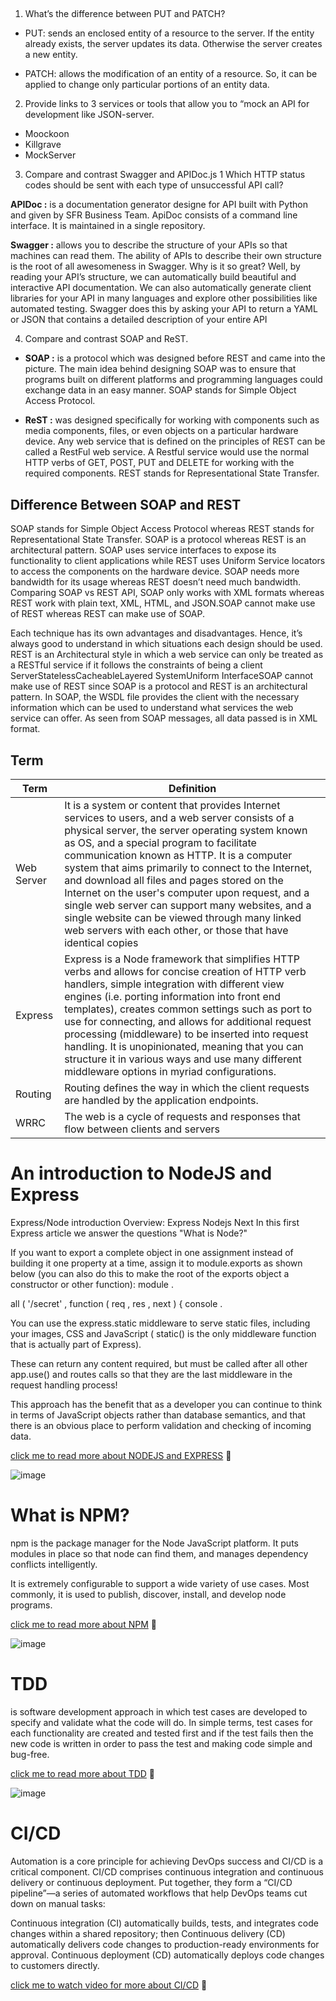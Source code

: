 
## 
1. What’s the difference between PUT and PATCH?

- PUT: sends an enclosed entity of a resource to the server. If 
the entity already exists, the server updates its data. Otherwise
the server creates a new entity.

- PATCH: allows the modification of an entity of a resource. So, 
it can be applied to change only particular portions of an entity 
data.

2. Provide links to 3 services or tools that allow you to “mock
an API for development like JSON-server.

- Moockoon 
- Killgrave 
- MockServer 


3. Compare and contrast Swagger and APIDoc.js 1 Which HTTP status
codes should be sent with each type of unsuccessful API call?

**APIDoc :** is a documentation generator designe for API built with Python and given by SFR Business Team. ApiDoc consists of a command line interface. It is maintained in a single repository.

**Swagger :** allows you to describe the structure of your APIs so that machines can read them. The ability of APIs to describe their own structure is the root of all awesomeness in Swagger. Why is it so great? Well, by reading your API’s structure, we can automatically build beautiful and interactive API documentation. We can also automatically generate client libraries for your API in many languages and explore other possibilities like automated testing. Swagger does this by asking your API to return a YAML or JSON that contains a detailed description of your entire API

4. Compare and contrast SOAP and ReST.

- **SOAP :** is a protocol which was designed before REST and 
came into the picture. The main idea behind designing SOAP was to 
ensure that programs built on different platforms and programming 
languages could exchange data in an easy manner. SOAP stands for 
Simple Object Access Protocol.

- **ReST :**  was designed specifically for working with
components such as media components, files, or even objects on a
particular hardware device. Any web service that is defined on 
the principles of REST can be called a RestFul web service. A 
Restful service would use the normal HTTP verbs of GET, POST, PUT 
and DELETE for working with the required components. REST stands 
for Representational State Transfer.

## **Difference Between SOAP and REST**

SOAP stands for Simple Object Access Protocol whereas REST stands 
for Representational State Transfer. SOAP is a protocol whereas 
REST is an architectural pattern. SOAP uses service interfaces to 
expose its functionality to client applications while REST uses 
Uniform Service locators to access the components on the hardware 
device. SOAP needs more bandwidth for its usage whereas REST 
doesn’t need much bandwidth. Comparing SOAP vs REST API, SOAP 
only works with XML formats whereas REST work with plain text, 
XML, HTML, and JSON.SOAP cannot make use of REST whereas REST can 
make use of SOAP.

Each technique has its own advantages and disadvantages. Hence, 
it’s always good to understand in which situations each design 
should be used. REST is an Architectural style in which a web 
service can only be treated as a RESTful service if it follows 
the constraints of being a client ServerStatelessCacheableLayered 
SystemUniform InterfaceSOAP cannot make use of REST since SOAP is 
a protocol and REST is an architectural pattern. In SOAP, the 
WSDL file provides the client with the necessary information 
which can be used to understand what services the web service can 
offer. As seen from SOAP messages, all data passed is in XML 
format.

## **Term** 

Term | Definition
------------ | ------------
Web Server | It is a system or content that provides Internet services to users, and a web server consists of a physical server, the server operating system known as OS, and a special program to facilitate communication known as HTTP. It is a computer system that aims primarily to connect to the Internet, and download all files and pages stored on the Internet on the user's computer upon request, and a single web server can support many websites, and a single website can be viewed through many linked web servers with each other, or those that have identical copies
Express | Express is a Node framework that simplifies HTTP verbs and allows for concise creation of HTTP verb handlers, simple integration with different view engines (i.e. porting information into front end templates), creates common settings such as port to use for connecting, and allows for additional request processing (middleware) to be inserted into request handling. It is unopinionated, meaning that you can structure it in various ways and use many different middleware options in myriad configurations.
Routing | Routing defines the way in which the client requests are handled by the application endpoints.
WRRC | The web is a cycle of requests and responses that flow between clients and servers



# An introduction to NodeJS and Express

Express/Node introduction Overview: Express Nodejs Next In this first Express article we answer the questions "What is Node?"

If you want to export a complete object in one assignment instead of building it one property at a time, assign it to module.exports as shown below (you can also do this to make the root of the exports object a constructor or other function): module .

all ( '/secret' , function ( req , res , next ) { console .

You can use the express.static middleware to serve static files, including your images, CSS and JavaScript ( static() is the only middleware function that is actually part of Express).

These can return any content required, but must be called after all other app.use() and routes calls so that they are the last middleware in the request handling process!

This approach has the benefit that as a developer you can continue to think in terms of JavaScript objects rather than database semantics, and that there is an obvious place to perform validation and checking of incoming data.

[click me to read more about NODEJS and EXPRESS](https://developer.mozilla.org/en-US/docs/Learn/Server-side/Express_Nodejs/Introduction) 🤏

![image](https://javabeat.net/wp-content/uploads/2015/09/Express-2.jpg)

# What is NPM?

npm is the package manager for the Node JavaScript platform. It puts modules in place so that node can find them, and manages dependency conflicts intelligently.

It is extremely configurable to support a wide variety of use cases. Most commonly, it is used to publish, discover, install, and develop node programs.

[click me to read more about NPM](https://docs.npmjs.com/about-npm) 🤏

![image](https://upload.wikimedia.org/wikipedia/commons/thumb/d/db/Npm-logo.svg/1200px-Npm-logo.svg.png)

# TDD

is software development approach in which test cases are developed to specify and validate what the code will do. In simple terms, test cases for each functionality are created and tested first and if the test fails then the new code is written in order to pass the test and making code simple and bug-free.

[click me to read more about TDD](https://www.agilealliance.org/glossary/tdd/#q=~(infinite~false~filters~(postType~(~'page~'post~'aa_book~'aa_event_session~'aa_experience_report~'aa_glossary~'aa_research_paper~'aa_video)~tags~(~'tdd))~searchTerm~'~sort~false~sortDirection~'asc~page~1)) 🤏

![image](https://marsner.com/wp-content/uploads/test-driven-development-TDD.png)

# CI/CD 

Automation is a core principle for achieving DevOps success and CI/CD is a critical component. CI/CD comprises continuous integration and continuous delivery or continuous deployment. Put together, they form a “CI/CD pipeline”—a series of automated workflows that help DevOps teams cut down on manual tasks:

Continuous integration (CI) automatically builds, tests, and integrates code changes within a shared repository; then
Continuous delivery (CD) automatically delivers code changes to production-ready environments for approval.
Continuous deployment (CD) automatically deploys code changes to customers directly.



[click me to watch video for more about CI/CD](https://www.youtube.com/watch?v=xSv_m3KhUO8) 🤏